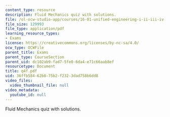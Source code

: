 ```yaml
---
content_type: resource
description: Fluid Mechanics quiz with solutions.
file: /ol-ocw-studio-app/courses/16-01-unified-engineering-i-ii-iii-iv-fall-2005-spring-2006/36ffb58462b875b2f2323dad758b6dd8_q4f.pdf
file_size: 129993
file_type: application/pdf
learning_resource_types:
- Exams
license: https://creativecommons.org/licenses/by-nc-sa/4.0/
ocw_type: OCWFile
parent_title: Exams
parent_type: CourseSection
parent_uid: dc102ab9-fad7-5fe0-6da4-e71c66aab8ef
resourcetype: Document
title: q4f.pdf
uid: 36ffb584-62b8-75b2-f232-3dad758b6dd8
video_files:
  video_thumbnail_file: null
video_metadata:
  youtube_id: null
---
```

Fluid Mechanics quiz with solutions.